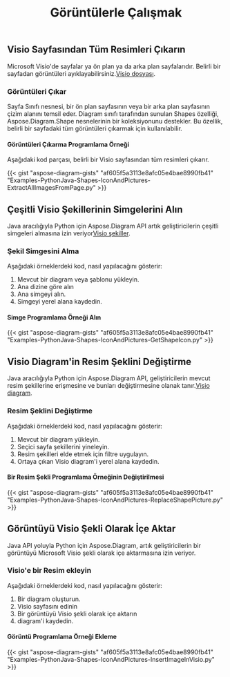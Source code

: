 ﻿---
title: Görüntülerle Çalışmak
type: docs
weight: 70
url: /tr/python-java/working-with-images/
description: Bu sayfa, Visio çiziminin bir sayfasından Aspose.Diagram kitaplığıyla bir görüntünün nasıl çıkarılacağını, değiştirileceğini veya ekleneceğini açıklar.
---
## **Visio Sayfasından Tüm Resimleri Çıkarın**
 Microsoft Visio'de sayfalar ya ön plan ya da arka plan sayfalarıdır. Belirli bir sayfadan görüntüleri ayıklayabilirsiniz.[Visio dosyası](ExtractAllImagesFromPage.vsd).
### **Görüntüleri Çıkar**
Sayfa Sınıfı nesnesi, bir ön plan sayfasının veya bir arka plan sayfasının çizim alanını temsil eder. Diagram sınıfı tarafından sunulan Shapes özelliği, Aspose.Diagram.Shape nesnelerinin bir koleksiyonunu destekler. Bu özellik, belirli bir sayfadaki tüm görüntüleri çıkarmak için kullanılabilir.
#### **Görüntüleri Çıkarma Programlama Örneği**
Aşağıdaki kod parçası, belirli bir Visio sayfasından tüm resimleri çıkarır.

{{< gist "aspose-diagram-gists" "af605f5a3113e8afc05e4bae8990fb41" "Examples-PythonJava-Shapes-IconAndPictures-ExtractAllImagesFromPage.py" >}}
## **Çeşitli Visio Şekillerinin Simgelerini Alın**
 Java aracılığıyla Python için Aspose.Diagram API artık geliştiricilerin çeşitli simgeleri almasına izin veriyor[Visio şekiller](Timeline.vss). 
### **Şekil Simgesini Alma**
Aşağıdaki örneklerdeki kod, nasıl yapılacağını gösterir:

1. Mevcut bir diagram veya şablonu yükleyin.
1. Ana dizine göre alın
1. Ana simgeyi alın.
1. Simgeyi yerel alana kaydedin.
#### **Simge Programlama Örneği Alın**
{{< gist "aspose-diagram-gists" "af605f5a3113e8afc05e4bae8990fb41" "Examples-PythonJava-Shapes-IconAndPictures-GetShapeIcon.py" >}}
## **Visio Diagram'in Resim Şeklini Değiştirme**
Java aracılığıyla Python için Aspose.Diagram API, geliştiricilerin mevcut resim şekillerine erişmesine ve bunları değiştirmesine olanak tanır.[Visio diagram](ExtractAllImagesFromPage.vsd).
### **Resim Şeklini Değiştirme**
Aşağıdaki örneklerdeki kod, nasıl yapılacağını gösterir:

1. Mevcut bir diagram yükleyin.
1. Seçici sayfa şekillerini yineleyin.
1. Resim şekilleri elde etmek için filtre uygulayın.
1. Ortaya çıkan Visio diagram'i yerel alana kaydedin.
#### **Bir Resim Şekli Programlama Örneğinin Değiştirilmesi**
{{< gist "aspose-diagram-gists" "af605f5a3113e8afc05e4bae8990fb41" "Examples-PythonJava-Shapes-IconAndPictures-ReplaceShapePicture.py" >}}
## **Görüntüyü Visio Şekli Olarak İçe Aktar**
Java API yoluyla Python için Aspose.Diagram, artık geliştiricilerin bir görüntüyü Microsoft Visio şekli olarak içe aktarmasına izin veriyor.
### **Visio'e bir Resim ekleyin**
Aşağıdaki örneklerdeki kod, nasıl yapılacağını gösterir:

1. Bir diagram oluşturun.
1. Visio sayfasını edinin
1. Bir görüntüyü Visio şekli olarak içe aktarın
1. diagram'i kaydedin.
#### **Görüntü Programlama Örneği Ekleme**
{{< gist "aspose-diagram-gists" "af605f5a3113e8afc05e4bae8990fb41" "Examples-PythonJava-Shapes-IconAndPictures-InsertImageInVisio.py" >}}
